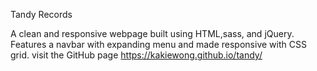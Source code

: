 Tandy Records

A clean and responsive webpage built using HTML,sass, and jQuery. Features a navbar with expanding menu and made responsive with CSS grid.
visit the GitHub page https://kakiewong.github.io/tandy/

